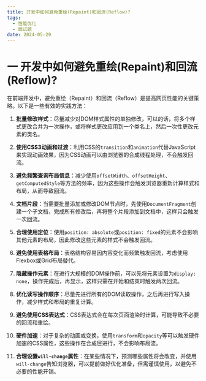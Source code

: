 ```yaml
---
title: 开发中如何避免重绘(Repaint)和回流(Reflow)?
tags:
  - 性能优化
  - 面试题
date: 2024-05-29
---
```

# 一 开发中如何避免重绘(Repaint)和回流(Reflow)?

在前端开发中，避免重绘（Repaint）和回流（Reflow）是提高网页性能的关键策略。以下是一些有效的实践方法：

1. **批量修改样式**：尽量减少对DOM样式属性的单独修改，可以的话，将多个样式更改合并为一次操作，或将样式更改应用到一个类名上，然后一次性更改元素的类名。
    
2. **使用CSS3动画和过渡**：利用CSS的`transition`和`animation`代替JavaScript来实现动画效果，因为CSS动画可以由浏览器的合成线程处理，不会触发回流。
    
3. **避免频繁查询布局信息**：减少使用`offsetWidth`、`offsetHeight`、`getComputedStyle`等方法的频率，因为这些操作会触发浏览器重新计算样式和布局，从而导致回流。
    
4. **文档片段**：当需要批量添加或修改DOM节点时，先使用`DocumentFragment`创建一个子文档，完成所有修改后，再将整个片段添加到文档中，这样只会触发一次回流。
    
5. **合理使用定位**：使用`position: absolute`或`position: fixed`的元素不会影响其他元素的布局，因此修改这些元素的样式不会触发回流。
    
6. **避免使用表格布局**：表格结构容易因内容变化而频繁触发回流，考虑使用Flexbox或Grid布局替代。
    
7. **隐藏操作元素**：在进行大规模的DOM操作前，可以先将元素设置为`display: none`，操作完成后，再显示，这样只需在开始和结束时触发两次回流。
    
8. **优化读写操作顺序**：尽量先进行所有的DOM读取操作，之后再进行写入操作，减少样式和布局的重复计算。
    
9. **避免使用CSS表达式**：CSS表达式会在每次页面渲染时计算，可能导致不必要的回流和重绘。
    
10. **硬件加速**：对于复杂的动画或变换，使用`transform`和`opacity`等可以触发硬件加速的CSS属性，这些操作在合成层进行，不会影响布局流。
    
11. **合理设置`will-change`属性**：在某些情况下，预测哪些属性将会改变，并使用`will-change`告知浏览器，可以提前做好优化准备，但需谨慎使用，以避免不必要的性能开销。

